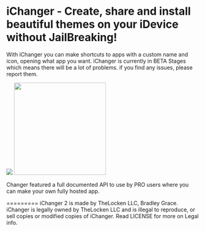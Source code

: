 iChanger - Create, share and install beautiful themes on your iDevice without JailBreaking!
=========
With iChanger you can make shortcuts to apps with a custom name and icon, opening what app you want.
iChanger is currently in BETA Stages which means there will be a lot of problems. if you find any issues, please report them.

 
<img src="http://www.lockenfiles.tk/git/novus10demo2.png" width=""> <img src="http://www.lockenfiles.tk/git/flatestdemo3.png" width="240">

 
Changer featured a full documented API to use by PRO users where you can make your own fully hosted app.
 
 
=========
iChanger 2 is made by TheLocken LLC, Bradley Grace.
iChanger is legally owned by TheLocken LLC and is illegal to reproduce, or sell copies or modified copies of iChanger. Read LICENSE for more on Legal info.
